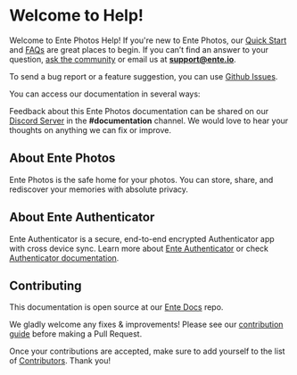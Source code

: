 # Welcome to Help!

Welcome to Ente Photos Help! If you're new to Ente Photos, our [Quick Start](./getting-started/index.md) and [FAQs](./faq/faq.md) are great places to begin. If you can’t find an answer to your question, [ask the community](https://ente.io/discord) or email us at **support@ente.io**.

To send a bug report or a feature suggestion, you can use [Github Issues](https://github.com/ente-io/photos-app/issues).

You can access our documentation in several ways:

Feedback about this Ente Photos documentation can be shared on our [Discord Server](https://ente.io/discord) in the **\#documentation** channel. We would love to hear your thoughts on anything we can fix or improve.

## About Ente Photos

Ente Photos is the safe home for your photos. You can store, share, and rediscover your memories with absolute privacy.

## About Ente Authenticator

Ente Authenticator is a secure, end-to-end encrypted Authenticator app with cross device sync. Learn more about [Ente Authenticator](https://ente.io/auth) or check [Authenticator documentation](../authenticator/).

## Contributing

This documentation is open source at our [Ente
Docs](https://github.com/ente-io/docs) repo.

We gladly welcome any fixes & improvements! Please see our [contribution
guide](https://github.com/ente-io/docs#contributing) before making a Pull
Request.

Once your contributions are accepted, make sure to add yourself to the list of
[Contributors](./misc/contributors.md). Thank you!
